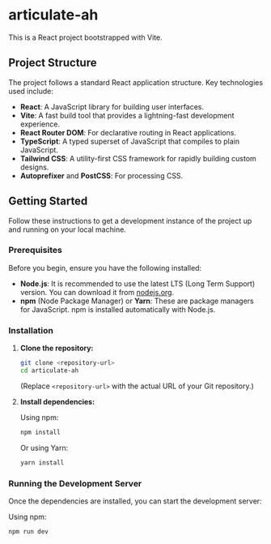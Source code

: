# articulate-ah

This is a React project bootstrapped with Vite.

## Project Structure

The project follows a standard React application structure. Key technologies used include:

* **React**: A JavaScript library for building user interfaces.
* **Vite**: A fast build tool that provides a lightning-fast development experience.
* **React Router DOM**: For declarative routing in React applications.
* **TypeScript**: A typed superset of JavaScript that compiles to plain JavaScript.
* **Tailwind CSS**: A utility-first CSS framework for rapidly building custom designs.
* **Autoprefixer** and **PostCSS**: For processing CSS.

## Getting Started

Follow these instructions to get a development instance of the project up and running on your local machine.

### Prerequisites

Before you begin, ensure you have the following installed:

* **Node.js**: It is recommended to use the latest LTS (Long Term Support) version. You can download it from [nodejs.org](https://nodejs.org/).
* **npm** (Node Package Manager) or **Yarn**: These are package managers for JavaScript. npm is installed automatically with Node.js.

### Installation

1.  **Clone the repository:**

    ```bash
    git clone <repository-url>
    cd articulate-ah
    ```

    (Replace `<repository-url>` with the actual URL of your Git repository.)

2.  **Install dependencies:**

    Using npm:

    ```bash
    npm install
    ```

    Or using Yarn:

    ```bash
    yarn install
    ```

### Running the Development Server

Once the dependencies are installed, you can start the development server:

Using npm:

```bash
npm run dev
